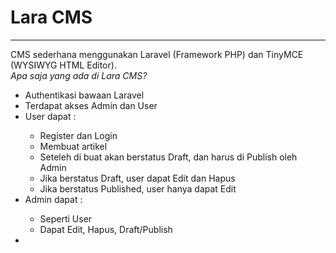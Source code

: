 <h1>Lara CMS</h1>
<hr>
<p>CMS sederhana menggunakan Laravel (Framework PHP) dan TinyMCE (WYSIWYG HTML Editor).<br>
<i>Apa saja yang ada di Lara CMS?</i>
<ul>
    <li>Authentikasi bawaan Laravel</li>
    <li>Terdapat akses Admin dan User</li>
    <li>User dapat :</li>
    <ul>
        <li>Register dan Login<br>
        <li>Membuat artikel</li>
        <li>Seteleh di buat akan berstatus Draft, dan harus di Publish oleh Admin</li>
        <li>Jika berstatus Draft, user dapat Edit dan Hapus</li>
        <li>Jika berstatus Published, user hanya dapat Edit</li>
    </ul>
    <li>Admin dapat :</li>
    <ul>
        <li>Seperti User</li>
        <li>Dapat Edit, Hapus, Draft/Publish</li>
    </ul>
    <li>
</ul>
</p>
